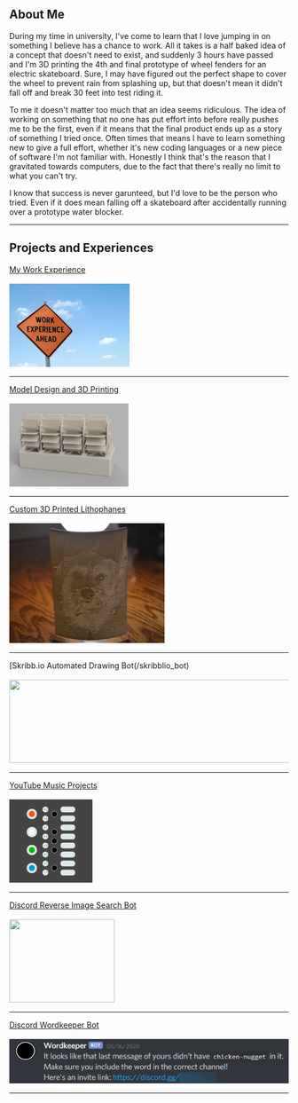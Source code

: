 ## About Me

During my time in university, I've come to learn that I love jumping in on something I believe has a chance to work. All it takes is a half baked idea of a concept that doesn't need to exist, and suddenly 3 hours have passed and I'm 3D printing the 4th and final prototype of wheel fenders for an electric skateboard. Sure, I may have figured out the perfect shape to cover the wheel to prevent rain from splashing up, but that doesn't mean it didn't fall off and break 30 feet into test riding it. 

To me it doesn't matter too much that an idea seems ridiculous. The idea of working on something that no one has put effort into before really pushes me to be the first, even if it means that the final product ends up as a story of something I tried once. Often times that means I have to learn something new to give a full effort, whether it's new coding languages or a new piece of software I'm not familiar with. Honestly I think that's the reason that I gravitated towards computers, due to the fact that there's really no limit to what you can't try. 

I know that success is never garunteed, but I'd love to be the person who tried. Even if it does mean falling off a skateboard after accidentally running over a prototype water blocker. 

---

## Projects and Experiences

[My Work Experience](/work_experience)
<br><br>
<img src="images/work_ahead.jpg?raw=true" style="width:217px;height:150px;" href="https://thomasjbarlow.com/work_experience"/>

---

[Model Design and 3D Printing](/model_design)
<br><br>
<img src="images/3dprints/flipclock_render.png" style="width:215px;height:150px;" href="https://thomasjbarlow.com/model_design"/>

---

[Custom 3D Printed Lithophanes](/custom_lithophanes)
<br><br>
<img src="images/lithophanes/DSC_4059_smaller.png" style="width:280px;height:216px;" href="https://thomasjbarlow.com/custom_lithophanes"/>

---

[Skribb.io Automated Drawing Bot(/skribblio_bot)
<br><br>
<img src="https://skribbl.io/res/logo.gif" style="width:534px;height:150px;" href="https://thomasjbarlow.com/skribblio_bot"/>

---

[YouTube Music Projects](/youtube_channel)
<br><br>
<img src="images/op1-simplified.jpg" style="width:150px;height:150px;" href="https://thomasjbarlow.com/youtube_channel"/>

---

[Discord Reverse Image Search Bot](/discord_search_bot)
<br><br>
<img src="https://discordapp.com/assets/20d185289ca0178b8dd30d7605f6dc72.svg" style="width:190px;height:150px;" href="https://thomasjbarlow.com/discord_search_bot"/>

---

[Discord Wordkeeper Bot](/wordkeeper)
<br><br>
<img src="images/wordkeeper2.png?raw=true" style="width:550px;height:80px;" href="https://thomasjbarlow.com/wordkeeper"/>

---



